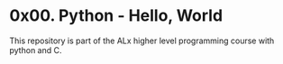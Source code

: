 # 0x00. Python - Hello, World

This repository is part of the ALx higher level programming course with python and C.
